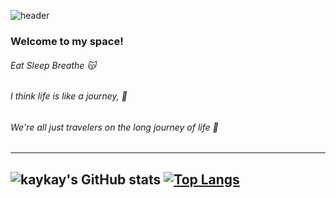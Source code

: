 
![header](https://capsule-render.vercel.app/api?type=slice&color=FFD159&text=&fontAlign=70)

<!-- [![Hits](https://hits.seeyoufarm.com/api/count/incr/badge.svg?url=https%3A%2F%2Fgithub.com%2Fjogilsang&count_bg=%233DDB86&title_bg=%23073642&icon=android.svg&icon_color=%233DDB86&title=hits&edge_flat=false)](https://hits.seeyoufarm.com) -->

### Welcome to my space!
###### Eat Sleep Breathe 😽
###### I think life is like a journey, 🤔
###### We're all just travelers on the long journey of life 🧭



---
![kaykay's GitHub stats](https://github-readme-stats.vercel.app/api?username=sthax17&show_icons=true&theme=buefy)
[![Top Langs](https://github-readme-stats.vercel.app/api/top-langs/?username=sthax17&layout=compact)](https://github.com/anuraghazra/github-readme-stats)
---
